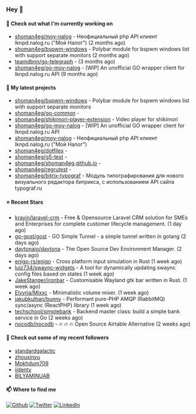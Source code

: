 ### Hey 👋

#### 👷 Check out what I'm currently working on

- [shoman4eg/moy-nalog](https://github.com/shoman4eg/moy-nalog) - Неофициальный php API клиент lknpd.nalog.ru (&#34;Мой Налог&#34;)  (2 months ago)
- [shoman4eg/bspwm-windows](https://github.com/shoman4eg/bspwm-windows) - Polybar module for bspwm windows list with support separate monitors (2 months ago)
- [teamdbnn/go-telegraph](https://github.com/teamdbnn/go-telegraph) -  (3 months ago)
- [shoman4eg/go-moy-nalog](https://github.com/shoman4eg/go-moy-nalog) - [WIP] An unofficial GO wrapper client for lknpd.nalog.ru API  (9 months ago)

#### 🌱 My latest projects

- [shoman4eg/bspwm-windows](https://github.com/shoman4eg/bspwm-windows) - Polybar module for bspwm windows list with support separate monitors
- [shoman4eg/go-common](https://github.com/shoman4eg/go-common) - 
- [shoman4eg/shikimori-player-extension](https://github.com/shoman4eg/shikimori-player-extension) - Video player for shikimori
- [shoman4eg/go-moy-nalog](https://github.com/shoman4eg/go-moy-nalog) - [WIP] An unofficial GO wrapper client for lknpd.nalog.ru API 
- [shoman4eg/moy-nalog](https://github.com/shoman4eg/moy-nalog) - Неофициальный php API клиент lknpd.nalog.ru (&#34;Мой Налог&#34;) 
- [shoman4eg/dotfiles](https://github.com/shoman4eg/dotfiles) - 
- [shoman4eg/g5-test](https://github.com/shoman4eg/g5-test) - 
- [shoman4eg/shoman4eg.github.io](https://github.com/shoman4eg/shoman4eg.github.io) - 
- [shoman4eg/regrutest](https://github.com/shoman4eg/regrutest) - 
- [shoman4eg/bitrix-typograf](https://github.com/shoman4eg/bitrix-typograf) - Модуль типографирования для нового визуального редактора битрикса, с использованием API сайта typograf.ru

#### ⭐ Recent Stars

- [krayin/laravel-crm](https://github.com/krayin/laravel-crm) - Free &amp; Opensource Laravel CRM solution for SMEs and Enterprises for complete customer lifecycle management. (1 day ago)
- [go-gost/gost](https://github.com/go-gost/gost) - GO Simple Tunnel - a simple tunnel written in golang (2 days ago)
- [daytonaio/daytona](https://github.com/daytonaio/daytona) - The Open Source Dev Environment Manager. (2 days ago)
- [enigo-rs/enigo](https://github.com/enigo-rs/enigo) - Cross platform input simulation in Rust (1 week ago)
- [luiz734/swaync-widgets](https://github.com/luiz734/swaync-widgets) - A tool for dynamically updating swaync config files based on states (1 week ago)
- [JakeStanger/ironbar](https://github.com/JakeStanger/ironbar) - Customisable Wayland gtk bar written in Rust. (1 week ago)
- [Elvyria/Mixxc](https://github.com/Elvyria/Mixxc) - Minimalistic volume mixer. (1 week ago)
- [jakubkulhan/bunny](https://github.com/jakubkulhan/bunny) - Performant pure-PHP AMQP (RabbitMQ) sync/async (ReactPHP) library (1 week ago)
- [techschool/simplebank](https://github.com/techschool/simplebank) - Backend master class: build a simple bank service in Go (2 weeks ago)
- [nocodb/nocodb](https://github.com/nocodb/nocodb) - 🔥 🔥 🔥 Open Source Airtable Alternative (2 weeks ago)

#### 👯 Check out some of my recent followers

- [standardgalactic](https://github.com/standardgalactic)
- [zhouxinyu](https://github.com/zhouxinyu)
- [Mokhdum709](https://github.com/Mokhdum709)
- [iidenty](https://github.com/iidenty)
- [BILYAMINUAB](https://github.com/BILYAMINUAB)


#### 📫 Where to find me
<p>
<a href="https://github.com/shoman4eg" target="_blank"><img alt="Github" src="https://img.shields.io/badge/GitHub-%2312100E.svg?&style=for-the-badge&logo=Github&logoColor=white" /></a>
<a href="https://twitter.com/shoman4eg" target="_blank"><img alt="Twitter" src="https://img.shields.io/badge/twitter-%231DA1F2.svg?&style=for-the-badge&logo=twitter&logoColor=white" /></a>
<a href="https://www.linkedin.com/in/artemdubinin/" target="_blank"><img alt="LinkedIn" src="https://img.shields.io/badge/linkedin-%230077B5.svg?&style=for-the-badge&logo=linkedin&logoColor=white" /></a>
</p>
